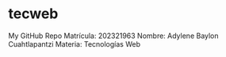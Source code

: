# tecweb
My GitHub Repo
Matrícula: 202321963
Nombre: Adylene Baylon Cuahtlapantzi
Materia: Tecnologías Web


